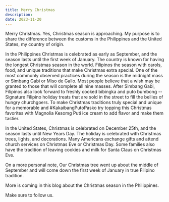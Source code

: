 ```yaml
---
title: Merry Christmas
description:
date: 2023-11-20
---
```


<div class="text-container">
Merry Christmas. Yes, Christmas season is approaching. My purpose is to share the difference between the customs in the Philippines and the United States, my country of origin.

In the Philippines Christmas is celebrated as early as September, and the season lasts until the first week of January. The country is known for having the longest Christmas season in the world. Filipinos the season with carols, food, and unique traditions that make Christmas extra special. One of the most commonly observed practices during the season is the midnight mass or Simbang Gabi or Miso de Gallo. Most people believe that a wish may be granted to those that will complete all nine masses. After Simbang Gabi, Filipinos also look forward to freshly cooked bibingka and puto bumbong -- Signature Filipino holiday treats that are sold in the street to fill the bellies of hungry churchgoers. To make Christmas traditions truly special and unique for a memorable and #KakaibangPutoPasko try topping this Christmas favorites with Magnolia Kesomg Puti ice cream to add flavor and make them tastier.

In the United States, Christmas is celebrated on December 25th, and the season lasts until New Years Day. The holiday is celebrated with Christmas trees, lights, and decorations. Many Americans exchange gifts and attend church services on Christmas Eve or Christmas Day. Some families also have the tradition of leaving cookies and milk for Santa Claus on Christmas Eve.

On a more personal note, Our Christmas tree went up about the middle of September and will come down the first week of January in true Filipino tradition.

More is coming in this blog about the Christmas season in the Philippines.

Make sure to follow us.

</dev>
